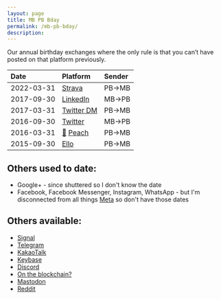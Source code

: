 ```yaml
---
layout: page
title: MB PB Bday
permalink: /mb-pb-bday/
description: 
---
```

Our annual birthday exchanges where the only rule is that you can’t have posted on that platform previously.

| Date | Platform | Sender |
| :---    | :---  | :---  |
| 2022-03-31 | <a href="https://www.strava.com/activities/6910839279#comments" target="_blank"><i class="fab fa-strava"></i></a> <a href="https://www.strava.com/activities/6910839279#comments" target="_blank">Strava</a> | PB→MB |
| 2017-09-30 | <a href="https://www.linkedin.com/messaging/thread/2-NGYzNGQzNDItMWRkOC01NTMwLWExMjQtMmQ1NjI4YWFkMDYxXzAwMA==/" target="_blank"><i class="fab fa-linkedin-in"></i></a> <a href="https://www.linkedin.com/messaging/thread/2-NGYzNGQzNDItMWRkOC01NTMwLWExMjQtMmQ1NjI4YWFkMDYxXzAwMA==/" target="_blank">LinkedIn</a> | MB→PB |
| 2017-03-31 | <a href="https://twitter.com/messages/compose?recipient_id=19028711" target="_blank"><i class="fab fa-twitter"></i></a> <a href="https://twitter.com/messages/compose?recipient_id=19028711" target="_blank">Twitter DM</a> | PB→MB |
| 2016-09-30 | <a href="https://twitter.com/Skytop1/status/782006760831873025?t=5gXpGsAZ6I0SrKlHEPr-pQ&s=19" target="_blank"><i class="fab fa-twitter"></i></a> <a href="https://twitter.com/Skytop1/status/782006760831873025?t=5gXpGsAZ6I0SrKlHEPr-pQ&s=19" target="_blank">Twitter</a> | MB→PB |
| 2016-03-31 | <a href="http://peach.cool/" target="_blank">&#127825;</a> <a href="http://peach.cool/" target="_blank">Peach</a> | PB→MB |
| 2015-09-30 | <a href="https://ello.co/birney/post/mmmcxjyhytucpmfuaxj4za" target="_blank"><i class="fab fa-ello"></i></a> <a href="https://ello.co/birney/post/mmmcxjyhytucpmfuaxj4za" target="_blank">Ello</a> | PB→MB |

## Others used to date:
- <i class="fa fa-ello"></i> Google+ - since shuttered so I don't know the date
- <i class="fa-brands fa-meta"></i> Facebook, Facebook Messenger, Instagram, WhatsApp - but I'm disconnected from all things <a href="https://about.facebook.com/meta" target="_blank">Meta</a> so don't have those dates

## Others available:
- <a href="https://signal.org" target="_blank">Signal</a>
- <a href="https://t.me/berensp" target="_blank"><i class="fab fa-telegram"></i></a> <a href="https://t.me/berensp" target="_blank">Telegram</a>
- <a href="https://www.kakaocorp.com/page/service/service/KakaoTalk?lang=ENG&tab=all" target="_blank">KakaoTalk</a>
- <a href="https://keybase.io/berens" target="_blank"><i class="fab fa-keybase"></i></a> <a href="https://keybase.io/berens" target="_blank">Keybase</a>
- <a href="https://discordapp.com/users/181094465874821120" target="_blank"><i class="fab fa-discord"></i></a> <a href="https://discordapp.com/users/181094465874821120" target="_blank">Discord</a>
- <a href="https://app.ens.domains/name/berensp.eth/details" target="_blank"><i class="fab fa-ethereum"></i></a> <a href="https://app.ens.domains/name/berensp.eth/details" target="_blank">On the blockchain?</a>
- <a rel="me" href="https://mastodon.cloud/@berens"><i class="fab fa-mastodon"></i></a> <a rel="me" href="https://mastodon.cloud/@berens" target="_blank">Mastodon</a>
- <a href="https://reddit.com/user/berensp" target="_blank"><i class="fab fa-reddit"></i></a> <a href="https://reddit.com/user/berensp" target="_blank">Reddit</a>